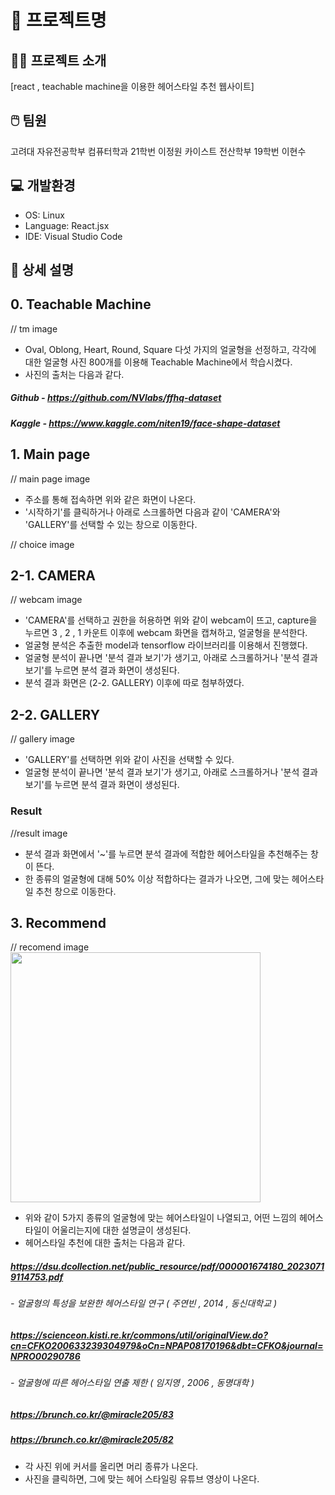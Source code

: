 # 💈 프로젝트명

## 🧔‍♀️ 프로젝트 소개
[react , teachable machine을 이용한 헤어스타일 추천 웹사이트]

## 🖱️ 팀원
고려대 자유전공학부 컴퓨터학과 21학번 이정원
카이스트 전산학부 19학번 이현수

## 💻 개발환경
- OS: Linux
- Language: React.jsx
- IDE: Visual Studio Code

## 📁 상세 설명

## 0. Teachable Machine

// tm image

- Oval, Oblong, Heart, Round, Square 다섯 가지의 얼굴형을 선정하고, 각각에 대한 얼굴형 사진 800개를 이용해 Teachable Machine에서 학습시켰다.
- 사진의 출처는 다음과 같다.
##### Github - https://github.com/NVlabs/ffhq-dataset
##### Kaggle - https://www.kaggle.com/niten19/face-shape-dataset


## 1. Main page

// main page image

- 주소를 통해 접속하면 위와 같은 화면이 나온다.
- '시작하기'를 클릭하거나 아래로 스크롤하면 다음과 같이 'CAMERA'와 'GALLERY'를 선택할 수 있는 창으로 이동한다.

// choice image


## 2-1. CAMERA

// webcam image

- 'CAMERA'를 선택하고 권한을 허용하면 위와 같이 webcam이 뜨고, capture을 누르면 3 , 2 , 1 카운트 이후에 webcam 화면을 캡쳐하고, 얼굴형을 분석한다.
- 얼굴형 분석은 추출한 model과 tensorflow 라이브러리를 이용해서 진행했다.
- 얼굴형 분석이 끝나면 '분석 결과 보기'가 생기고, 아래로 스크롤하거나 '분석 결과 보기'를 누르면 분석 결과 화면이 생성된다.
- 분석 결과 화면은 (2-2. GALLERY) 이후에 따로 첨부하였다.


## 2-2. GALLERY

// gallery image

- 'GALLERY'를 선택하면 위와 같이 사진을 선택할 수 있다.
- 얼굴형 분석이 끝나면 '분석 결과 보기'가 생기고, 아래로 스크롤하거나 '분석 결과 보기'를 누르면 분석 결과 화면이 생성된다.

### Result

//result image

- 분석 결과 화면에서 '~'를 누르면 분석 결과에 적합한 헤어스타일을 추천해주는 창이 뜬다.
- 한 종류의 얼굴형에 대해 50% 이상 적합하다는 결과가 나오면, 그에 맞는 헤어스타일 추천 창으로 이동한다.

## 3. Recommend

// recomend image
<img src = "https://github.com/CampProject2/mouse/assets/135544903/56cdc83b-5b4c-43bf-a3a1-d6d766443ffa" height ="400" weight = "800"/>

- 위와 같이 5가지 종류의 얼굴형에 맞는 헤어스타일이 나열되고, 어떤 느낌의 헤어스타일이 어울리는지에 대한 설명글이 생성된다.
- 헤어스타일 추천에 대한 출처는 다음과 같다.
##### https://dsu.dcollection.net/public_resource/pdf/000001674180_20230719114753.pdf
###### - 얼굴형의 특성을 보완한 헤어스타일 연구 ( 주연빈 , 2014 , 동신대학교 )
##### https://scienceon.kisti.re.kr/commons/util/originalView.do?cn=CFKO200633239304979&oCn=NPAP08170196&dbt=CFKO&journal=NPRO00290786
###### - 얼굴형에 따른 헤어스타일 연출 제한 ( 임지영 , 2006 , 동명대학 )
##### https://brunch.co.kr/@miracle205/83
##### https://brunch.co.kr/@miracle205/82

- 각 사진 위에 커서를 올리면 머리 종류가 나온다.
- 사진을 클릭하면, 그에 맞는 헤어 스타일링 유튜브 영상이 나온다.










